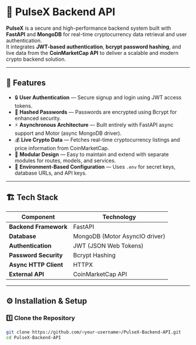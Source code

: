 # 🚀 PulseX Backend API

**PulseX** is a secure and high-performance backend system built with **FastAPI** and **MongoDB** for real-time cryptocurrency data retrieval and user authentication.  
It integrates **JWT-based authentication**, **bcrypt password hashing**, and live data from the **CoinMarketCap API** to deliver a scalable and modern crypto backend solution.

---

## 🧩 Features

- 🔒 **User Authentication** — Secure signup and login using JWT access tokens.  
- 🧠 **Hashed Passwords** — Passwords are encrypted using Bcrypt for enhanced security.  
- ⚡ **Asynchronous Architecture** — Built entirely with FastAPI async support and Motor (async MongoDB driver).  
- 💰 **Live Crypto Data** — Fetches real-time cryptocurrency listings and price information from CoinMarketCap.  
- 🧱 **Modular Design** — Easy to maintain and extend with separate modules for routes, models, and services.  
- 🧾 **Environment-Based Configuration** — Uses `.env` for secret keys, database URLs, and API keys.  

---

## 🏗️ Tech Stack

| Component | Technology |
|------------|-------------|
| **Backend Framework** | FastAPI |
| **Database** | MongoDB (Motor AsyncIO driver) |
| **Authentication** | JWT (JSON Web Tokens) |
| **Password Security** | Bcrypt Hashing |
| **Async HTTP Client** | HTTPX |
| **External API** | CoinMarketCap API |

---

## ⚙️ Installation & Setup

### 1️⃣ Clone the Repository
```bash
git clone https://github.com/<your-username>/PulseX-Backend-API.git
cd PulseX-Backend-API
